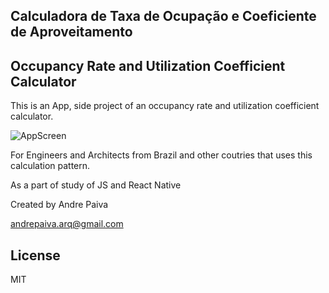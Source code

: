 ## Calculadora de Taxa de Ocupação e Coeficiente de Aproveitamento

## Occupancy Rate and Utilization Coefficient Calculator

This is an App, side project of an occupancy rate and utilization coefficient calculator.

![AppScreen](http://www.ensaios3d.com/calculadoraAPP.gif)


For Engineers and Architects from Brazil and other coutries that uses this
calculation pattern.

As a part of study of JS and React Native

Created by Andre Paiva

andrepaiva.arq@gmail.com

## License
MIT
